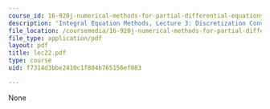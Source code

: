 ```yaml
---
course_id: 16-920j-numerical-methods-for-partial-differential-equations-sma-5212-spring-2003
description: 'Integral Equation Methods, Lecture 3: Discretization Convergence Theory'
file_location: /coursemedia/16-920j-numerical-methods-for-partial-differential-equations-sma-5212-spring-2003/f7314d3bbe2410c1f804b765156ef083_lec22.pdf
file_type: application/pdf
layout: pdf
title: lec22.pdf
type: course
uid: f7314d3bbe2410c1f804b765156ef083

---
```

None